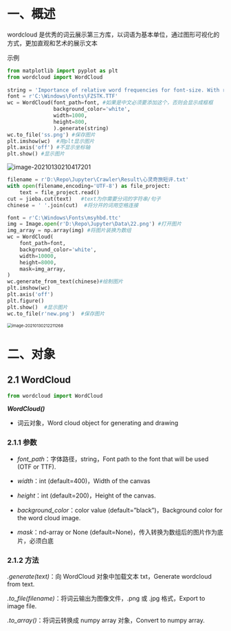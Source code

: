 # 一、概述

wordcloud 是优秀的词云展示第三方库，以词语为基本单位，通过图形可视化的方式，更加直观和艺术的展示文本

示例

```python
from matplotlib import pyplot as plt
from wordcloud import WordCloud
 
string = 'Importance of relative word frequencies for font-size. With relative_scaling=0, only word-ranks are considered. With relative_scaling=1, a word that is twice as frequent will have twice the size. If you want to consider the word frequencies and not only their rank, relative_scaling around .5 often looks good.'
font = r'C:\Windows\Fonts\FZSTK.TTF'
wc = WordCloud(font_path=font, #如果是中文必须要添加这个，否则会显示成框框
               background_color='white',
               width=1000,
               height=800,
               ).generate(string)
wc.to_file('ss.png') #保存图片
plt.imshow(wc)  #用plt显示图片
plt.axis('off') #不显示坐标轴
plt.show() #显示图片
```

![image-20210130210417201](http://image.trouvaille0198.top/image-20210130210417201.png)

```python
filename = r'D:\Repo\Jupyter\Crawler\Result\心灵奇旅短评.txt'
with open(filename,encoding='UTF-8') as file_project:
    text = file_project.read()
cut = jieba.cut(text)   #text为你需要分词的字符串/句子
chinese = ' '.join(cut)  #将分开的词用空格连接

font = r'C:\Windows\Fonts\msyhbd.ttc'
img = Image.open(r'D:\Repo\Jupyter\Data\22.png') #打开图片
img_array = np.array(img) #将图片装换为数组
wc = WordCloud(
    font_path=font,
    background_color='white',
    width=10000,
    height=8000,
    mask=img_array,
)
wc.generate_from_text(chinese)#绘制图片
plt.imshow(wc)
plt.axis('off')
plt.figure()
plt.show()  #显示图片
wc.to_file(r'new.png')  #保存图片
```

<img src="http://image.trouvaille0198.top/image-20210130212211268.png" alt="image-20210130212211268" style="zoom:67%;" />

# 二、对象

## 2.1 WordCloud

```python
from wordcloud import WordCloud
```

***WordCloud()***

- 词云对象，Word cloud object for generating and drawing

### 2.1.1 参数

- *font_path*：字体路径，string，Font path to the font that will be used (OTF or TTF). 

- *width*：int (default=400)，Width of the canvas
- *height*：int (default=200)，Height of the canvas.
- *background_color*：color value (default=”black”)，Background color for the word cloud image.
- *mask*：nd-array or None (default=None)，传入转换为数组后的图片作为底片，必须白底

### 2.1.2 方法

*.generate(text)*：向 WordCloud 对象中加载文本 txt，Generate wordcloud from text.

*.to_file(filename)*：将词云输出为图像文件，.png 或 .jpg 格式，Export to image file.

*.to_array()*：将词云转换成 numpy array 对象，Convert to numpy array.